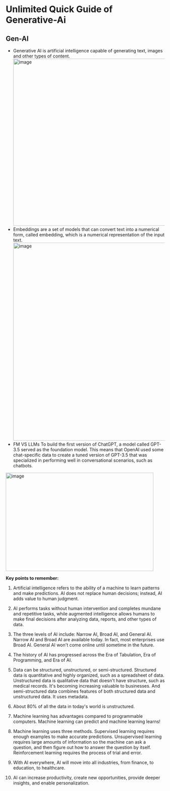 # Unlimited Quick Guide of Generative-Ai

## Gen-AI
- Generative AI is artificial intelligence capable of generating text, images and other types of content.
  <img width="975" height="530" alt="image" src="https://github.com/user-attachments/assets/9146a5f3-78fa-4e2a-8d87-def6b423c139" />
- Embeddings are a set of models that can convert text into a numerical form, called embedding, which is a numerical representation of the input text.
  <img width="1200" height="628" alt="image" src="https://github.com/user-attachments/assets/47db1891-c6cf-4a22-90c2-88ba1d084ab6" />
- FM VS LLMs To build the first version of ChatGPT, a model called GPT-3.5 served as the foundation model. This means that OpenAI used some chat-specific data to create a tuned version of GPT-3.5 that was specialized in performing well in conversational scenarios, such as chatbots.
<img width="468" height="312" alt="image" src="https://github.com/user-attachments/assets/9afd6083-1389-459b-9808-fac163465d97" />

**Key points to remember:**

1. Artificial intelligence refers to the ability of a machine to learn patterns and make predictions. AI does not replace human decisions; instead, AI adds value to human judgment.

2. AI performs tasks without human intervention and completes mundane and repetitive tasks, while augmented intelligence allows humans to make final decisions after analyzing data, reports, and other types of data.

3. The three levels of AI include: Narrow AI, Broad AI, and General AI. Narrow AI and Broad AI are available today. In fact, most enterprises use Broad AI. General AI won't come online until sometime in the future.

4. The history of AI has progressed across the Era of Tabulation, Era of Programming, and Era of AI.

5. Data can be structured, unstructured, or semi-structured. 
    Structured data is quantitative and highly organized, such as a spreadsheet of data. 
    Unstructured data is qualitative data that doesn't have structure, such as medical records. It's becoming increasing valuable to businesses. 
    And semi-structured data combines features of both structured data and unstructured data. It uses metadata.

6. About 80% of all the data in today's world is unstructured.

7. Machine learning has advantages compared to programmable computers. Machine learning can predict and machine learning learns!

8. Machine learning uses three methods.
    Supervised learning requires enough examples to make accurate predictions.
    Unsupervised learning requires large amounts of information so the machine can ask a question, and then figure out how to answer the question by itself.
    Reinforcement learning requires the process of trial and error.

9. With AI everywhere, AI will move into all industries, from finance, to education, to healthcare.

10. AI can increase productivity, create new opportunities, provide deeper insights, and enable personalization.
